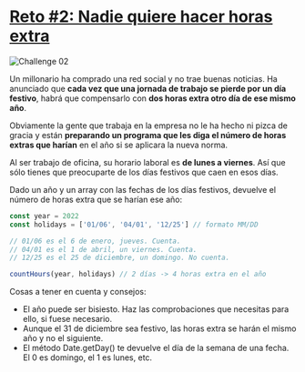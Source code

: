 # [Reto #2: Nadie quiere hacer horas extra](https://adventjs.dev/es/challenges/2022/1)

![Challenge 02](https://adventjs.dev/challenges-2022/2.svg)

Un millonario ha comprado una red social y no trae buenas noticias. Ha anunciado que <strong>cada vez que una jornada de trabajo se pierde por un día festivo</strong>, habrá que compensarlo con <strong>dos horas extra otro día de ese mismo año</strong>.

Obviamente la gente que trabaja en la empresa no le ha hecho ni pizca de gracia y están <strong>preparando un programa que les diga el número de horas extras que harían</strong> en el año si se aplicara la nueva norma.

Al ser trabajo de oficina, su horario laboral es <strong>de lunes a viernes</strong>. Así que sólo tienes que preocuparte de los días festivos que caen en esos días.

Dado un año y un array con las fechas de los días festivos, devuelve el número de horas extra que se harían ese año:

```js
const year = 2022
const holidays = ['01/06', '04/01', '12/25'] // formato MM/DD

// 01/06 es el 6 de enero, jueves. Cuenta.
// 04/01 es el 1 de abril, un viernes. Cuenta.
// 12/25 es el 25 de diciembre, un domingo. No cuenta.

countHours(year, holidays) // 2 días -> 4 horas extra en el año
```

Cosas a tener en cuenta y consejos:

- El año puede ser bisiesto. Haz las comprobaciones que necesitas para ello, si fuese necesario.
- Aunque el 31 de diciembre sea festivo, las horas extra se harán el mismo año y no el siguiente.
- El método Date.getDay() te devuelve el día de la semana de una fecha. El 0 es domingo, el 1 es lunes, etc.